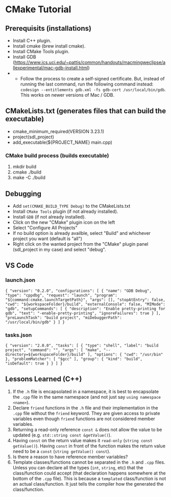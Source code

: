 # CMake Tutorial

## Prerequisits (installations)

- Install C++ plugin.
- Install cmake (brew install cmake).
- Install CMake Tools plugin.
- Install GDB (https://www.ics.uci.edu/~pattis/common/handouts/macmingweclipse/allexperimental/mac-gdb-install.html)
- - Follow the process to create a self-signed certificate. But, instead of running the last command, run the following command instead: `codesign --entitlements gdb.xml -fs gdb-cert /usr/local/bin/gdb`. This works on newer versions of Mac / GDB.

## CMakeLists.txt (generates files that can build the executable)

- cmake_minimum_required(VERSION 3.23.1)
- project(sdl_project)
- add_executable(${PROJECT_NAME} main.cpp)

### CMake build process (builds executable)

1. mkdir build
2. cmake ./build
3. make -C ./build

## Debugging

- Add `set(CMAKE_BUILD_TYPE Debug)` to the CMakeLists.txt
- Install `CMake Tools` plugin (if not already installed).
- Install `GDB` (if not already installed).
- Click on the new "CMake" plugin icon on the left
- Select "Configure All Projects"
- If no build option is already availble, select "Build" and whichever project you want (default is "all")
- Right click on the wanted project from the "CMake" plugin panel (sdl_project in my case) and select "debug".

## VS Code

### launch.json

`{ "version": "0.2.0", "configurations": [ { "name": "GDB Debug", "type": "cppdbg", "request": "launch", "program": "${command:cmake.launchTargetPath}", "args": [], "stopAtEntry": false, "cwd": "${workspaceFolder}/build", "externalConsole": false, "MIMode": "gdb", "setupCommands": [ { "description": "Enable pretty-printing for gdb", "text": "-enable-pretty-printing", "ignoreFailures": true } ], "preLaunchTask": "build project", "miDebuggerPath": "/usr/local/bin/gdb" } ] }`

### tasks.json

`{ "version": "2.0.0", "tasks": [ { "type": "shell", "label": "build project", "command": "", "args": [ "make", "--directory=${workspaceFolder}/build" ], "options": { "cwd": "/usr/bin" }, "problemMatcher": [ "$gcc" ], "group": { "kind": "build", "isDefault": true } } ] }`

## Lessons Learned (C++)

1. If the `.h` file is encapsolated in a namespace, it is best to encapsolate the `.cpp` file in the same namespace (and not just say `using namespace <name>`).
2. Declare `friend` functions in the `.h` file and their implementation in the `.cpp` file without the `friend` keyword. They are given access to private variables even though `friend` functions are not considered member variables.
3. Returning a read-only reference `const &` does not allow the value to be updated (e.g. `std::string const &getValue()`).
4. Having `const` on the return value makes it `read-only` (`string const getValue()`). Having `const` in front of the function makes the return value need to be a `const` (`string getValue() const`).
5. Is there a reason to have reference member variables?
6. Template classes/functions cannot be separated in the `.h` and `.cpp` files. Unless you can declare all the types (`int`, `string`, etc) that the class/function could accept (that declaration happens somewhere at the bottom of the `.cpp` file). This is because a `templated` class/function is not an actual class/function. It just tells the compiler how the generated the class/function.
